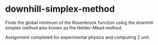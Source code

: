 # downhill-simplex-method
Finds the global minimum of the Rosenbrock function using the downhill simplex method also known as the Nelder-Mead method. 

Assignment completed for experimental physics and computing 2 unit.
